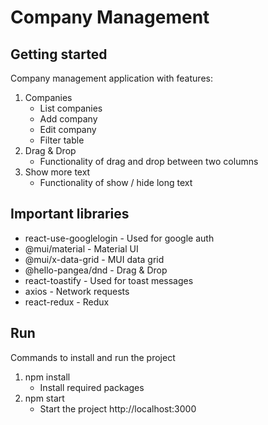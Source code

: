 # Company Management



## Getting started

Company management application with features:
1. Companies
    - List companies
    - Add company
    - Edit company
    - Filter table
2. Drag & Drop
    - Functionality of drag and drop between two columns
3. Show more text
    - Functionality of show / hide long text

## Important libraries

- react-use-googlelogin - Used for google auth
- @mui/material - Material UI
- @mui/x-data-grid - MUI data grid
- @hello-pangea/dnd - Drag & Drop
- react-toastify - Used for toast messages
- axios - Network requests
- react-redux - Redux

## Run

Commands to install and run the project

1. npm install
    - Install required packages
2. npm start
    - Start the project http://localhost:3000